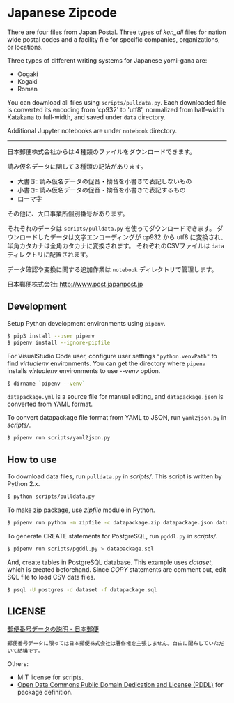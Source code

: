 # Japanese Zipcode

There are four files from Japan Postal.
Three types of *ken_all* files for nation wide postal codes and
a facility file for specific companies, organizations, or locations.

Three types of different writing systems for Japanese yomi-gana are:

* Oogaki
* Kogaki
* Roman

You can download all files using `scripts/pulldata.py`.
Each downloaded file is converted its encoding from 'cp932' to 'utf8',
normalized from half-width Katakana to full-width,
and saved under `data` directory.

Additional Jupyter notebooks are under `notebook` directory.

-----

日本郵便株式会社からは４種類のファイルをダウンロードできます。

読み仮名データに関して３種類の記法があります。

* 大書き: 読み仮名データの促音・拗音を小書きで表記しないもの
* 小書き: 読み仮名データの促音・拗音を小書きで表記するもの
* ローマ字

その他に、大口事業所個別番号があります。

それぞれのデータは `scripts/pulldata.py` を使ってダウンロードできます。
ダウンロードしたデータは文字エンコーディングが cp932 から utf8 に変換され、
半角カタカナは全角カタカナに変換されます。
それぞれのCSVファイルは `data` ディレクトリに配置されます。

データ確認や変換に関する追加作業は `notebook` ディレクトリで管理します。

日本郵便株式会社: http://www.post.japanpost.jp

## Development

Setup Python development environments using `pipenv`.

```bash
$ pip3 install --user pipenv
$ pipenv install --ignore-pipfile
```

For VisualStudio Code user, configure user settings `"python.venvPath"` to find *virtualenv* environments.
You can get the directory where `pipenv` installs *virtualenv* environments to use *--venv* option.

```bash
$ dirname `pipenv --venv`
```

`datapackage.yml` is a source file for manual editing, and `datapackage.json` is converted from YAML format.

To convert datapackage file format from YAML to JSON, run `yaml2json.py` in *scripts/*.

```bash
$ pipenv run scripts/yaml2json.py
```

## How to use

To download data files, run `pulldata.py` in *scripts/*.
This script is written by Python 2.x.

```bash
$ python scripts/pulldata.py
```

To make zip package, use *zipfile* module in Python.

```bash
$ pipenv run python -m zipfile -c datapackage.zip datapackage.json data
```

To generate CREATE statements for PostgreSQL, run `pgddl.py` in *scripts/*.

```bash
$ pipenv run scripts/pgddl.py > datapackage.sql
```

And, create tables in PostgreSQL database. This example uses *dataset*, which is created beforehand.
Since *COPY* statements are comment out, edit SQL file to load CSV data files.

```bash
$ psql -U postgres -d dataset -f datapackage.sql
```

## LICENSE

[郵便番号データの説明 - 日本郵便](http://www.post.japanpost.jp/zipcode/dl/readme.html)

    郵便番号データに限っては日本郵便株式会社は著作権を主張しません。自由に配布していただいて結構です。

Others:

- MIT license for scripts.
- [Open Data Commons Public Domain Dedication and License (PDDL)](https://opendatacommons.org/licenses/pddl/) for package definition.
